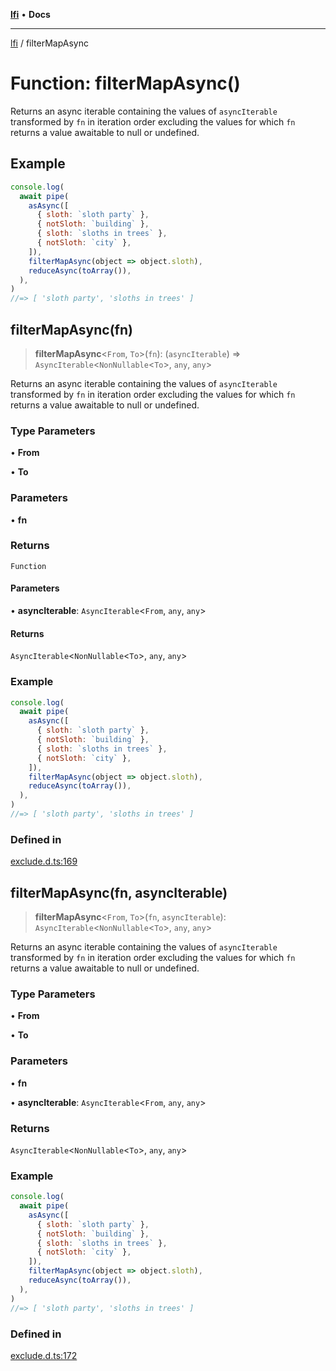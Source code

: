 [**lfi**](../readme.md) • **Docs**

***

[lfi](../globals.md) / filterMapAsync

# Function: filterMapAsync()

Returns an async iterable containing the values of `asyncIterable`
transformed by `fn` in iteration order excluding the values for which `fn`
returns a value awaitable to null or undefined.

## Example

```js
console.log(
  await pipe(
    asAsync([
      { sloth: `sloth party` },
      { notSloth: `building` },
      { sloth: `sloths in trees` },
      { notSloth: `city` },
    ]),
    filterMapAsync(object => object.sloth),
    reduceAsync(toArray()),
  ),
)
//=> [ 'sloth party', 'sloths in trees' ]
```

## filterMapAsync(fn)

> **filterMapAsync**\<`From`, `To`\>(`fn`): (`asyncIterable`) => `AsyncIterable`\<`NonNullable`\<`To`\>, `any`, `any`\>

Returns an async iterable containing the values of `asyncIterable`
transformed by `fn` in iteration order excluding the values for which `fn`
returns a value awaitable to null or undefined.

### Type Parameters

• **From**

• **To**

### Parameters

• **fn**

### Returns

`Function`

#### Parameters

• **asyncIterable**: `AsyncIterable`\<`From`, `any`, `any`\>

#### Returns

`AsyncIterable`\<`NonNullable`\<`To`\>, `any`, `any`\>

### Example

```js
console.log(
  await pipe(
    asAsync([
      { sloth: `sloth party` },
      { notSloth: `building` },
      { sloth: `sloths in trees` },
      { notSloth: `city` },
    ]),
    filterMapAsync(object => object.sloth),
    reduceAsync(toArray()),
  ),
)
//=> [ 'sloth party', 'sloths in trees' ]
```

### Defined in

[exclude.d.ts:169](https://github.com/TomerAberbach/lfi/blob/fd6e1ff9d7b7d249090f89ead6d0a30e26aba2e4/src/operations/exclude.d.ts#L169)

## filterMapAsync(fn, asyncIterable)

> **filterMapAsync**\<`From`, `To`\>(`fn`, `asyncIterable`): `AsyncIterable`\<`NonNullable`\<`To`\>, `any`, `any`\>

Returns an async iterable containing the values of `asyncIterable`
transformed by `fn` in iteration order excluding the values for which `fn`
returns a value awaitable to null or undefined.

### Type Parameters

• **From**

• **To**

### Parameters

• **fn**

• **asyncIterable**: `AsyncIterable`\<`From`, `any`, `any`\>

### Returns

`AsyncIterable`\<`NonNullable`\<`To`\>, `any`, `any`\>

### Example

```js
console.log(
  await pipe(
    asAsync([
      { sloth: `sloth party` },
      { notSloth: `building` },
      { sloth: `sloths in trees` },
      { notSloth: `city` },
    ]),
    filterMapAsync(object => object.sloth),
    reduceAsync(toArray()),
  ),
)
//=> [ 'sloth party', 'sloths in trees' ]
```

### Defined in

[exclude.d.ts:172](https://github.com/TomerAberbach/lfi/blob/fd6e1ff9d7b7d249090f89ead6d0a30e26aba2e4/src/operations/exclude.d.ts#L172)
